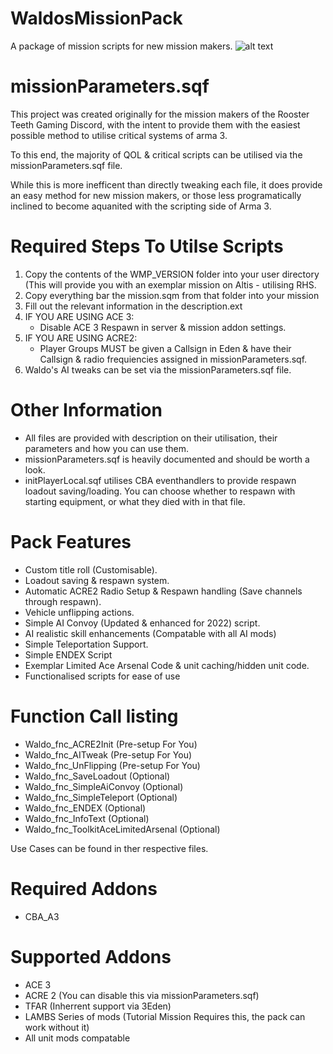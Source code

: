 # WaldosMissionPack
A package of mission scripts for new mission makers.
![alt text](https://github.com/AdamWaldie/WaldosMissionPack/blob/main/MissionScripts/loading.jpg)

# missionParameters.sqf

This project was created originally for the mission makers of the Rooster Teeth Gaming Discord, with the intent to provide them with the easiest possible method 
to utilise critical systems of arma 3.

To this end, the majority of QOL & critical scripts can be utilised via the missionParameters.sqf file.

While this is more inefficent than directly tweaking each file, it does provide an easy method for new mission makers, or those less programatically inclined
to become aquanited with the scripting side of Arma 3.

# Required Steps To Utilse Scripts
1. Copy the contents of the WMP_VERSION folder into your user directory (This will provide you with an exemplar mission on Altis - utilising RHS.
2. Copy everything bar the mission.sqm from that folder into your mission
3. Fill out the relevant information in the description.ext
4. IF YOU ARE USING ACE 3:
   - Disable ACE 3 Respawn in server & mission addon settings.
5. IF YOU ARE USING ACRE2:
   - Player Groups MUST be given a Callsign in Eden & have their Callsign & radio frequiencies assigned in missionParameters.sqf.
6. Waldo's AI tweaks can be set via the missionParameters.sqf file.

# Other Information
- All files are provided with description on their utilisation, their parameters and how you can use them.
- missionParameters.sqf is heavily documented and should be worth a look.
- initPlayerLocal.sqf utilises CBA eventhandlers to provide respawn loadout saving/loading. You can choose whether to respawn with starting equipment, or what they died with in that file.

# Pack Features
- Custom title roll (Customisable).
- Loadout saving & respawn system.
- Automatic ACRE2 Radio Setup & Respawn handling (Save channels through respawn).
- Vehicle unflipping actions.
- Simple AI Convoy (Updated & enhanced for 2022) script.
- AI realistic skill enhancements (Compatable with all AI mods)
- Simple Teleportation Support.
- Simple ENDEX Script
- Exemplar Limited Ace Arsenal Code & unit caching/hidden unit code.
- Functionalised scripts for ease of use

# Function Call listing
- Waldo_fnc_ACRE2Init  (Pre-setup For You)
- Waldo_fnc_AITweak  (Pre-setup For You)
- Waldo_fnc_UnFlipping (Pre-setup For You)
- Waldo_fnc_SaveLoadout (Optional)
- Waldo_fnc_SimpleAiConvoy (Optional)
- Waldo_fnc_SimpleTeleport (Optional)
- Waldo_fnc_ENDEX (Optional)
- Waldo_fnc_InfoText (Optional)
- Waldo_fnc_ToolkitAceLimitedArsenal (Optional)

Use Cases can be found in ther respective files.

# Required Addons
- CBA_A3

# Supported Addons
- ACE 3
- ACRE 2 (You can disable this via missionParameters.sqf)
- TFAR (Inherrent support via 3Eden)
- LAMBS Series of mods (Tutorial Mission Requires this, the pack can work without it)
- All unit mods compatable
